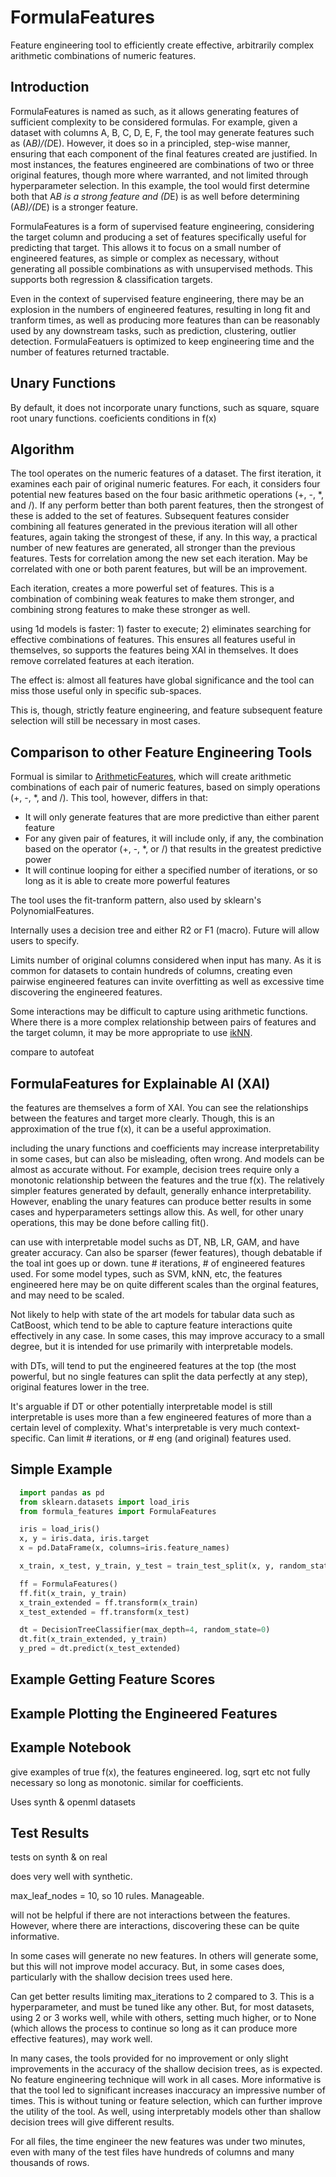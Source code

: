 # FormulaFeatures
Feature engineering tool to efficiently create effective, arbitrarily complex arithmetic combinations of numeric features.

## Introduction

FormulaFeatures is named as such, as it allows generating features of sufficient complexity to be considered formulas. For example, given a dataset with columns A, B, C, D, E, F, the tool may generate features such as (A*B)/(D*E). However, it does so in a principled, step-wise manner, ensuring that each component of the final features created are justified. In most instances, the features engineered are combinations of two or three original features, though more where warranted, and not limited through hyperparameter selection. In this example, the tool would first determine both that A*B is a strong feature and (D*E) is as well before determining (A*B)/(D*E) is a stronger feature.

FormulaFeatures is a form of supervised feature engineering, considering the target column and producing a set of features specifically useful for predicting that target. This allows it to focus on a small number of engineered features, as simple or complex as necessary, without generating all possible combinations as with unsupervised methods. This supports both regression & classification targets. 

Even in the context of supervised feature engineering, there may be an explosion in the numbers of engineered features, resulting in long fit and tranform times, as well as producing more features than can be reasonably used by any downstream tasks, such as prediction, clustering, outlier detection. FormulaFeatuers is optimized to keep engineering time and the number of features returned tractable. 

## Unary Functions
By default, it does not incorporate unary functions, such as square, square root
unary functions. 
coeficients
conditions in f(x)

## Algorithm
The tool operates on the numeric features of a dataset. The first iteration, it examines each pair of original numeric features. For each, it considers four potential new features based on the four basic arithmetic operations (+, -, *, and /). If any perform better than both parent features, then the strongest of these is added to the set of features. Subsequent features consider combining all features generated in the previous iteration will all other features, again taking the strongest of these, if any. In this way, a practical number of new features are generated, all stronger than the previous features. Tests for correlation among the new set each iteration. May be correlated with one or both parent features, but will be an improvement. 

Each iteration, creates a more powerful set of features. This is a combination of combining weak features to make them stronger, and combining strong features to make these stronger as well. 

using 1d models is faster: 1) faster to execute; 2) eliminates searching for effective combinations of features. This ensures all features useful in themselves, so supports the features being XAI in themselves. It does remove correlated features at each iteration. 

The effect is: almost all features have global significance and the tool can miss those useful only in specific sub-spaces.

This is, though, strictly feature engineering, and feature subsequent feature selection will still be necessary in most cases. 

## Comparison to other Feature Engineering Tools
Formual is similar to [ArithmeticFeatures](https://github.com/Brett-Kennedy/ArithmeticFeatures), which will create arithmetic combinations of each pair of numeric features, based on simply operations (+, -, *, and /). This tool, however, differs in that:
- It will only generate features that are more predictive than either parent feature
- For any given pair of features, it will include only, if any, the combination based on the operator (+, -, *, or /) that results in the greatest predictive power
- It will continue looping for either a specified number of iterations, or so long as it is able to create more powerful features

The tool uses the fit-tranform pattern, also used by sklearn's PolynomialFeatures.

Internally uses a decision tree and either R2 or F1 (macro). Future will allow users to specify. 

Limits number of original columns considered when input has many. As it is common for datasets to contain hundreds of columns, creating even pairwise engineered features can invite overfitting as well as excessive time discovering the engineered features. 

Some interactions may be difficult to capture using arithmetic functions. Where there is a more complex relationship between pairs of features and the target column, it may be more appropriate to use [ikNN](https://github.com/Brett-Kennedy/ikNN).

compare to autofeat

## FormulaFeatures for Explainable AI (XAI)

the features are themselves a form of XAI. You can see the relationships between the features and target more clearly. Though, this is an approximation of the true f(x), it can be a useful approximation. 

including the unary functions and coefficients may increase interpretability in some cases, but can also be misleading, often wrong. And models can be almost as accurate without. For example, decision trees require only a monotonic relationship between the features and the true f(x). The relatively simpler features generated by default, generally enhance interpretability. However, enabling the unary features can produce better results in some cases and hyperparameters settings allow this. As well, for other unary operations, this may be done before calling fit().

can use with interpretable model suchs as DT, NB, LR, GAM, and have greater accuracy. Can also be sparser (fewer features), though debatable if the toal int goes up or down. tune # iterations, # of engineered features used. For some model types, such as SVM, kNN, etc, the features engineered here may be on quite different scales than the orginal features, and may need to be scaled. 

Not likely to help with state of the art models for tabular data such as CatBoost, which tend to be able to capture feature interactions quite effectively in any case. In some cases, this may improve accuracy to a small degree, but it is intended for use primarily with interpretable models. 

with DTs, will tend to put the engineered features at the top (the most powerful, but no single features can split the data perfectly at any step), original features lower in the tree. 

It's arguable if DT or other potentially interpretable model is still interpretable is uses more than a few engineered features of more than a certain level of complexity. What's interpretable is very much context-specific. Can limit # iterations, or # eng (and original) features used. 

## Simple Example
```python
  import pandas as pd
  from sklearn.datasets import load_iris
  from formula_features import FormulaFeatures

  iris = load_iris()
  x, y = iris.data, iris.target
  x = pd.DataFrame(x, columns=iris.feature_names)

  x_train, x_test, y_train, y_test = train_test_split(x, y, random_state=42)

  ff = FormulaFeatures()
  ff.fit(x_train, y_train)
  x_train_extended = ff.transform(x_train)
  x_test_extended = ff.transform(x_test)

  dt = DecisionTreeClassifier(max_depth=4, random_state=0)
  dt.fit(x_train_extended, y_train)
  y_pred = dt.predict(x_test_extended)
```

## Example Getting Feature Scores

## Example Plotting the Engineered Features


## Example Notebook

give examples of true f(x), the features engineered. log, sqrt etc not fully necessary so long as monotonic. similar for coefficients. 

Uses synth & openml datasets

## Test Results

tests on synth & on real

does very well with synthetic. 

max_leaf_nodes = 10, so 10 rules. Manageable. 

will not be helpful if there are not interactions between the features. However, where there are interactions, discovering these can be quite informative. 

In some cases will generate no new features. In others will generate some, but this will not improve model accuracy. But, in some cases does, particularly with the shallow decision trees used here.

Can get better results limiting max_iterations to 2 compared to 3. This is a hyperparameter, and must be tuned like any other. But, for most datasets, using 2 or 3 works well, while with others, setting much higher, or to None (which allows the process to continue so long as it can produce more effective features), may work well. 

In many cases, the tools provided for no improvement or only slight improvements in the accuracy of the shallow decision trees, as is expected. No feature engineering technique will work in all cases. More informative is that the tool led to significant increases inaccuracy an impressive number of times. This is without tuning or feature selection, which can further improve the utility of the tool. As well, using interpretably models other than shallow decision trees will give different results. 

For all files, the time engineer the new features was under two minutes, even with many of the test files have hundreds of columns and many thousands of rows. 
